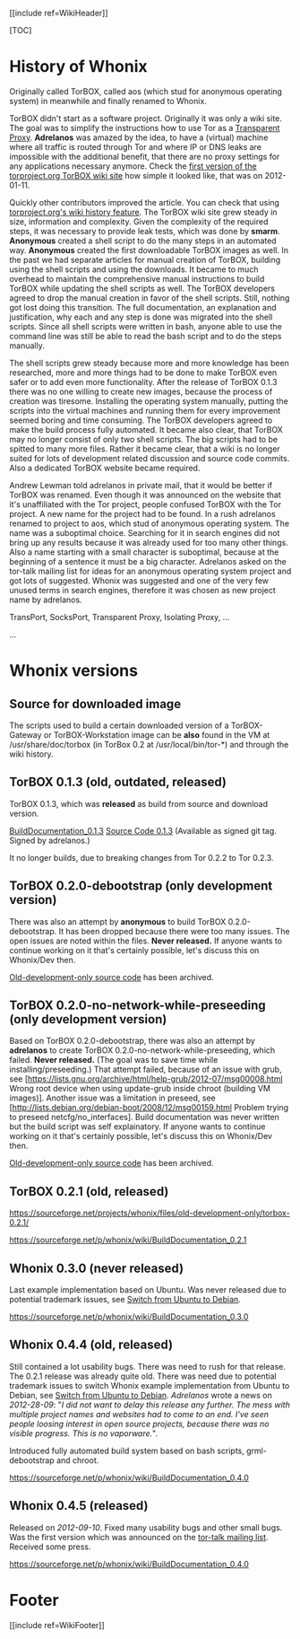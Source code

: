 [[include ref=WikiHeader]]

[TOC]

# History of Whonix #
Originally called TorBOX, called aos (which stud for anonymous operating system) in meanwhile and finally renamed to Whonix.

TorBOX didn't start as a software project. Originally it was only a wiki site. The goal was to simplify the instructions how to use Tor as a [Transparent Proxy](https://trac.torproject.org/projects/tor/wiki/doc/TransparentProxy). **Adrelanos** was amazed by the idea, to have a (virtual) machine where all traffic is routed through Tor and where IP or DNS leaks are impossible with the additional benefit, that there are no proxy settings for any applications necessary anymore. Check the [first version of the torproject.org TorBOX wiki site](https://trac.torproject.org/projects/tor/wiki/doc/TorBOX?version=1) how simple it looked like, that was on 2012-01-11.

Quickly other contributors improved the article. You can check that using [torproject.org's wiki history feature](https://trac.torproject.org/projects/tor/wiki/doc/TorBOX?action=history). The TorBOX wiki site grew steady in size, information and complexity. Given the complexity of the required steps, it was necessary to provide leak tests, which was done by **smarm**. **Anonymous** created a shell script to do the many steps in an automated way. **Anonymous** created the first downloadable TorBOX images as well. In the past we had separate articles for manual creation of TorBOX, building using the shell scripts and using the downloads. It became to much overhead to maintain the comprehensive manual instructions to build TorBOX while updating the shell scripts as well. The TorBOX developers agreed to drop the manual creation in favor of the shell scripts. Still, nothing got lost doing this transition. The full documentation, an explanation and justification, why each and any step is done was migrated into the shell scripts. Since all shell scripts were written in bash, anyone able to use the command line was still be able to read the bash script and to do the steps manually.

The shell scripts grew steady because more and more knowledge has been researched, more and more things had to be done to make TorBOX even safer or to add even more functionality. After the release of TorBOX 0.1.3 there was no one willing to create new images, because the process of creation was tiresome. Installing the operating system manually, putting the scripts into the virtual machines and running them for every improvement seemed boring and time consuming. The TorBOX developers agreed to make the build process fully automated. It became also clear, that TorBOX may no longer consist of only two shell scripts. The big scripts had to be spitted to many more files. Rather it became clear, that a wiki is no longer suited for lots of development related discussion and source code commits. Also a dedicated TorBOX website became required.

Andrew Lewman told adrelanos in private mail, that it would be better if TorBOX was renamed. Even though it was announced on the website that it's unaffiliated with the Tor project, people confused TorBOX with the Tor project. A new name for the project had to be found. In a rush adrelanos renamed to project to aos, which stud of anonymous operating system. The name was a suboptimal choice. Searching for it in search engines did not bring up any results because it was already used for too many other things. Also a name starting with a small character is suboptimal, because at the beginning of a sentence it must be a big character. Adrelanos asked on the tor-talk mailing list for ideas for an anonymous operating system project and got lots of suggested. Whonix was suggested and one of the very few unused terms in search engines, therefore it was chosen as new project name by adrelanos.

TransPort, SocksPort, Transparent Proxy, Isolating Proxy, ...

...

# Whonix versions #
## Source for downloaded image ##
The scripts used to build a certain downloaded version of a TorBOX-Gateway or TorBOX-Workstation image can be **also** found in the VM at /usr/share/doc/torbox (in TorBox 0.2 at /usr/local/bin/tor-*) and through the wiki history.

## TorBOX 0.1.3 (old, outdated, released) ##
TorBOX 0.1.3, which was **released** as build from source and download version.

[BuildDocumentation_0.1.3](https://sourceforge.net/p/whonix/wiki/BuildDocumentation_0.1.3)
[Source Code 0.1.3](https://github.com/adrelanos/Whonix/zipball/0.1.3) (Available as signed git tag. Signed by adrelanos.)

It no longer builds, due to breaking changes from Tor 0.2.2 to Tor 0.2.3.

## TorBOX 0.2.0-debootstrap (only development version) ##
There was also an attempt by **anonymous** to build TorBOX 0.2.0-debootstrap. It has been dropped because there were too many issues. The open issues are noted within the files. **Never released.** If anyone wants to continue working on it that's certainly possible, let's discuss this on Whonix/Dev then.

[Old-development-only source code](https://sourceforge.net/projects/whonix/files/old-development-only/) has been archived.

## TorBOX 0.2.0-no-network-while-preseeding (only development version) ##
Based on TorBOX 0.2.0-debootstrap, there was also an attempt by **adrelanos** to create TorBOX 0.2.0-no-network-while-preseeding, which failed. **Never released.** (The goal was to save time while installing/preseeding.) That attempt failed, because of an issue with grub, see [https://lists.gnu.org/archive/html/help-grub/2012-07/msg00008.html Wrong root device when using update-grub inside chroot (building VM images)]. Another issue was a limitation in preseed, see [http://lists.debian.org/debian-boot/2008/12/msg00159.html Problem trying to preseed netcfg/no_interfaces]. Build documentation was never written but the build script was self explainatory. If anyone wants to continue working on it that's certainly possible, let's discuss this on Whonix/Dev then.

[Old-development-only source code](https://sourceforge.net/projects/whonix/files/old-development-only/) has been archived.

## TorBOX 0.2.1 (old, released) ##
https://sourceforge.net/projects/whonix/files/old-development-only/torbox-0.2.1/

https://sourceforge.net/p/whonix/wiki/BuildDocumentation_0.2.1

## Whonix 0.3.0 (never released) ##
Last example implementation based on Ubuntu. Was never released due to potential trademark issues, see [Switch from Ubuntu to Debian](https://sourceforge.net/p/whonix/wiki/Security/#switch-from-ubuntu-to-debian).

https://sourceforge.net/p/whonix/wiki/BuildDocumentation_0.3.0

## Whonix 0.4.4 (old, released) ##
Still contained a lot usability bugs. There was need to rush for that release. The 0.2.1 release was already quite old. There was need due to potential trademark issues to switch Whonix example implementation from Ubuntu to Debian, see [Switch from Ubuntu to Debian](https://sourceforge.net/p/whonix/wiki/Security/#switch-from-ubuntu-to-debian). *Adrelanos* wrote a news on *2012-28-09*: "*I did not want to delay this release any further. The mess with multiple project names and websites had to come to an end. I've seen people loosing interest in open source projects, because there was no visible progress. This is no vaporware.*".

Introduced fully automated build system based on bash scripts, grml-debootstrap and chroot.

https://sourceforge.net/p/whonix/wiki/BuildDocumentation_0.4.0

## Whonix 0.4.5 (released) ##
Released on *2012-09-10*. Fixed many usability bugs and other small bugs. Was the first version which was announced on the [tor-talk mailing list](https://lists.torproject.org/pipermail/tor-talk/2012-October/025921.html). Received some press.

https://sourceforge.net/p/whonix/wiki/BuildDocumentation_0.4.0

# Footer #
[[include ref=WikiFooter]]